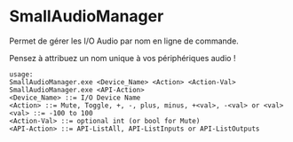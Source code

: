 # SmallAudioManager
Permet de gérer les I/O Audio par nom en ligne de commande.

Pensez à attribuez un nom unique à vos périphériques audio !
```
usage:
SmallAudioManager.exe <Device_Name> <Action> <Action-Val>
SmallAudioManager.exe <API-Action>
<Device_Name> ::= I/O Device Name
<Action> ::= Mute, Toggle, +, -, plus, minus, +<val>, -<val> or <val>
<val> ::= -100 to 100
<Action-Val> ::= optional int (or bool for Mute)
<API-Action> ::= API-ListAll, API-ListInputs or API-ListOutputs
```
